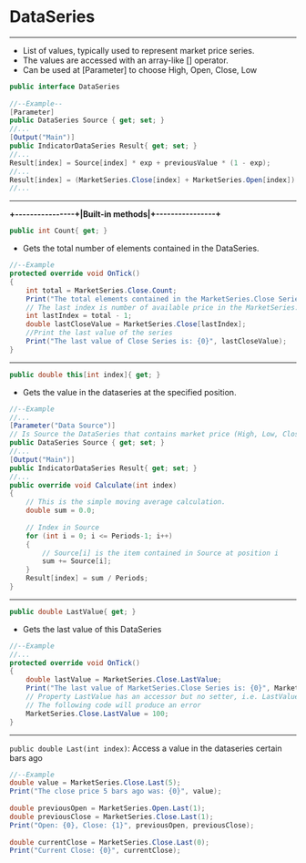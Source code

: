 # DataSeries
---
* List of values, typically used to represent market price series.
* The values are accessed with an array-like [] operator.
* Can be used at [Parameter] to choose High, Open, Close, Low
```cs
public interface DataSeries
 
//--Example--
[Parameter]
public DataSeries Source { get; set; }
//...
[Output("Main")]        
public IndicatorDataSeries Result{ get; set; }
//...
Result[index] = Source[index] * exp + previousValue * (1 - exp);
//...
Result[index] = (MarketSeries.Close[index] + MarketSeries.Open[index]) / 2;
//...
```
---
**+----------------+|Built-in methods|+----------------+**
```cs
public int Count{ get; }
``` 
* Gets the total number of elements contained in the DataSeries.
```cs
//--Example
protected override void OnTick()
{
    int total = MarketSeries.Close.Count;
    Print("The total elements contained in the MarketSeries.Close Series is: {0}", total);
    // The last index is number of available price in the MarketSeries.Close
    int lastIndex = total - 1;    
    double lastCloseValue = MarketSeries.Close[lastIndex];
    //Print the last value of the series
    Print("The last value of Close Series is: {0}", lastCloseValue);
}
```
---
```cs
public double this[int index]{ get; }
```
* Gets the value in the dataseries at the specified position.
```cs
//--Example
//...
[Parameter("Data Source")]
// Is Source the DataSeries that contains market price (High, Low, Close, Open) that we need to choose from?
public DataSeries Source { get; set; }
//...
[Output("Main")]
public IndicatorDataSeries Result{ get; set; }
//...
public override void Calculate(int index)
{
    // This is the simple moving average calculation.
    double sum = 0.0;
    
    // Index in Source
    for (int i = 0; i <= Periods-1; i++)
    {
        // Source[i] is the item contained in Source at position i
        sum += Source[i];
    }
    Result[index] = sum / Periods;
}
```
---
```cs
public double LastValue{ get; }
```
* Gets the last value of this DataSeries
```cs
//--Example
//...
protected override void OnTick()
{
    double lastValue = MarketSeries.Close.LastValue;
    Print("The last value of MarketSeries.Close Series is: {0}", MarketSeries.Close.LastValue);
    // Property LastValue has an accessor but no setter, i.e. LastValue can be retrieved but not set.
    // The following code will produce an error
    MarketSeries.Close.LastValue = 100;
}
```
---
```public double Last(int index)```: Access a value in the dataseries certain bars ago
```cs
//--Example
double value = MarketSeries.Close.Last(5);
Print("The close price 5 bars ago was: {0}", value);
    
double previousOpen = MarketSeries.Open.Last(1);
double previousClose = MarketSeries.Close.Last(1);  
Print("Open: {0}, Close: {1}", previousOpen, previousClose);
    
double currentClose = MarketSeries.Close.Last(0);
Print("Current Close: {0}", currentClose);
```
